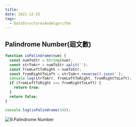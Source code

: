 ```yaml
---
title:
date: 2021-12-25
tags:
  - DataStructuresAndAlgorithm
---
```


## Palindrome Number(迴文數)

```javascript
function isPalindrome(num) {
  const numToStr = String(num);
  const strToArr = numToStr.split('');
  const fromLeftToRight = numToStr;
  const fromRightToLeft = strToArr.reverse().join('');
  console.log(strToArr, fromLeftToRight, fromRightToLeft);
  if (fromLeftToRight === fromRightToLeft) {
    return true;
  }
  return false;
}

console.log(isPalindrome(10));
```

![9.Palindrome Number](https://i.imgur.com/WLhv3sQ.png)

